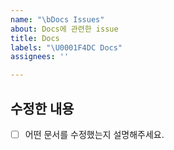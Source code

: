 ```yaml
---
name: "\bDocs Issues"
about: Docs에 관련한 issue
title: Docs
labels: "\U0001F4DC Docs"
assignees: ''

---
```


## 수정한 내용
- [ ] 어떤 문서를 수정했는지 설명해주세요.

